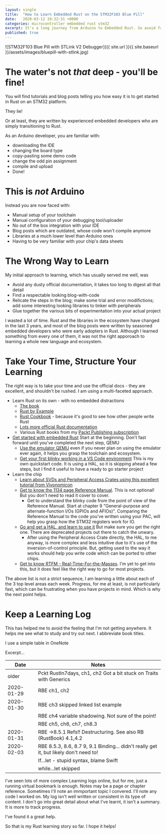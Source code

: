 ```yaml
---
layout: single
title:  "How to Learn Embedded Rust on the STM32F103 Blue Pill"
date:   2020-03-12 19:32:31 +0000
categories: microcontroller embedded rust stm32
excerpt: It's a long journey from Arduino to Embedded Rust. So avoid false starts, and take it slow!
published: true
---
```


![STM32F103 Blue Pill with STLink V2 Debugger]({{ site.url }}{{ site.baseurl }}/assets/images/bluepill-with-stlink.jpg)

# The water's not _that_ deep - you'll be fine!

You will find tutorials and blog posts telling you how easy it is to get started in Rust on an STM32 platform. 

They lie!

Or at least, they are written by experienced embedded developers who are simply transitioning to Rust.

As an Arduino developer, you are familiar with: 

* downloading the IDE
* changing the board type
* copy-pasting some demo code
* change the odd pin assignment
* compile and upload
* Done!


# This is _not_ Arduino

Instead you are now faced with:

* Manual setup of your toolchain
* Manual configuration of your debugging tool/uploader
* No out of the box integration with your IDE
* Blog posts which are outdated, whose code won't compile anymore
* Libraries at a much lower level than Arduino ones
* Having to be very familiar with your chip's data sheets


# The Wrong Way to Learn

My initial approach to learning, which has usually served me well, was
* Avoid any dusty official documentation, it takes too long to digest all that detail
* Find a respectable looking blog-with-code
* Relicate the steps in the blog; make some trial and error modifictions; add some interesting looking libraries to tinker with peripherals
* Glue together the various bits of experimentation into your actual project

I wasted a lot of time.
Rust and the libraries in the ecosystem have changed in the last 3 years, and most of the blog posts were written by seasoned embedded developers who were early adopters in Rust. Although I learned something from every one of them, it was not the right apporoach to learning a whole new language and ecosystem.


# Take Your Time, Structure Your Learning

The right way is to take your time and use the official docs - they are excellent, and shouldn't be rushed.
I am using a multi-faceted approach.

* Learn Rust on its own - with no embedded distractions 
  * [The book](https://doc.rust-lang.org/book/)
  * [Rust by Example](https://doc.rust-lang.org/stable/rust-by-example/)
  * [Rust Cookbook](https://rust-lang-nursery.github.io/rust-cookbook/) - because it's good to see how other people write Rust
  * [Lots more official Rust documentation](https://www.rust-lang.org/learn)
  * Various Rust books from my [Packt Publishing subscription](https://www.packtpub.com)
* [Get started with embedded Rust](https://rust-embedded.github.io/book/) Start at the beginning. Don't fast forward until you've completed the next step, QEMU 
  * [Use the emulator QEMU](https://rust-embedded.github.io/book/start/qemu.html) even if you never plan on using the emulator ever again, it helps you grasp the toolchain and ecosystem.
  * [Get your first blinky working in a VS Code environment](https://github.com/GregWoods/stm32-01-blink)  This is my own quickstart code. It is using a HAL, so it is skipping ahead a few steps, but I find it useful to have a ready to go starter project
* Learn the chip
  * [Learn about SVDs and Peripheral Access Crates using this excellent tutorial from Vivonomicon](https://vivonomicon.com/2019/05/23/hello-rust-blinking-leds-in-a-new-language/)
  * [Get to know the 1134 page Reference Manual](https://www.st.com/resource/en/reference_manual/cd00171190-stm32f101xx-stm32f102xx-stm32f103xx-stm32f105xx-and-stm32f107xx-advanced-arm-based-32-bit-mcus-stmicroelectronics.pdf). This is not optional! But you don't need to read it cover to cover. 
    * Get to understand the blinky code from the point of view of the Reference Manual. Start at chapter 9 "General-purpose and alternate-function I/Os (GPIOs and AFIOs)". Comparing the Reference Manual to the code you've written using your PAC, will help you grasp how the STM32 registers work for IO.
  * [Go and get a HAL, and learn to use it](https://github.com/stm32-rs/stm32f1xx-hal) But make sure you get the right one. There are deprecated projects out there to catch the unwary.
    * After using the Peripheral Access Crate directly, the HAL, to me anyway, is more complex and less intuitive due to it's use of the inversion-of-control principle. But, getting used to the way it works should help you write code which can be ported to other chips.
  * [Get to know RTFM - Real-Time-For-the-Masses](http://www.rtfm-lang.org/). I'm yet to get into this, but it does feel like the right way to go for most projects.

The above list is not a strict sequence, I am learning a little about each of the 3 top level areas each week. 
Progress, for me at least, is not particularly fast, which can be frustrating when you have projects in mind.
Which is why the next point helps.

# Keep a Learning Log

This has helped me to avoid the feeling that I'm not getting anywhere. It helps me see what to study and try out next. I abbreviate book titles.

I use a simple table in OneNote

Excerpt...

| Date       | Notes |
| ---------- | ----- |
| older      | Pckt RustIn7days, ch1, ch2   Got a bit stuck on Traits with Generics |
| 2020-01-29 | RBE ch1, ch2 |
| 2020-01-30 | RBE ch3   skipped linked list example |
|            | RBE ch4   variable shadowing. Not sure of the point! |
|            | RBE ch5, ch6, ch7, ch8.3 |
| 2020-01-31 | RBE ->8.5.1   Refs!! Destructuring. See also RB (RustBook) 4.1,4.2 |
| 2020-02-03 | RBE  8.5.3, 8.6, 8.7 9, 9.1   Binding... didn't really get it, but likely don't need to! |
|            | If...let  - stupid syntax, blame Swift |
|            | while...let skipped |


I've seen lots of more complex Learning logs online, but for me, just a running virtual bookmark is enough.
Notes may be a page or chapter reference. Sometimes I'll note an immportant topic I convered. I'll note any code I worked on.
My log isn't well written or consistent in its type of content. 
I don't go into great detail about what I've learnt, it isn't a summary. It is more to track progress. 

I've found it a great help.

So that is my Rust learning story so far. I hope it helps!


